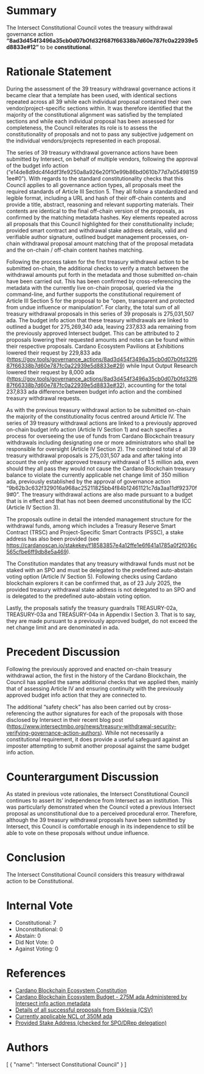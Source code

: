 
# Summary

The Intersect Constitutional Council votes the treasury withdrawal governance action **“8ad3d454f3496a35cb0d07b0fd32f687f66338b7d60e787fc0a22939e5d8833e#12”** to be **constitutional**.

# Rationale Statement

During the assessment of the 39 treasury withdrawal governance actions it became clear that a template has been used, with identical sections repeated across all 39 while each individual proposal contained their own vendor/project-specific sections within. It was therefore identified that the majority of the constitutional alignment was satisfied by the templated sections and while each individual proposal has been assessed for completeness, the Council reiterates its role is to assess the constitutionality of proposals and not to pass any subjective judgement on the individual vendors/projects represented in each proposal.

The series of 39 treasury withdrawal governance actions have been submitted by Intersect, on behalf of multiple vendors, following the approval of the budget info action (“e14de8d9dc4f4ddf3fe9250a8a926e20f10e99b86bd0610b77d7a054981591ee#0”). With regards to the standard constitutionality checks that this Council applies to all governance action types, all proposals meet the required standards of Article III Section 5. They all follow a standardized and legible format, including a URL and hash of their off-chain contents and provide a title, abstract, reasoning and relevant supporting materials. Their contents are identical to the final off-chain version of the proposals, as confirmed by the matching metadata hashes. Key elements repeated across all proposals that this Council highlighted for their constitutionality include; provided smart contract and withdrawal stake address details, valid and verifiable author signature, outlined budget management processes, on-chain withdrawal proposal amount matching that of the proposal metadata and the on-chain / off-chain content hashes matching.

Following the process taken for the first treasury withdrawal action to be submitted on-chain, the additional checks to verify a match between the withdrawal amounts put forth in the metadata and those submitted on-chain have been carried out. This has been confirmed by cross-referencing the metadata with the currently live on-chain proposal, queried via the command-line, and further supports the constitutional requirement of Article III Section 5 for the proposal to be “open, transparent and protected from undue influence or manipulation”. For clarity, the total sum of all treasury withdrawal proposals in this series of 39 proposals is 275,031,507 ada. The budget info action that these treasury withdrawals are linked to outlined a budget for 275,269,340 ada, leaving 237,833 ada remaining from the previously approved Intersect budget. This can be attributed to 2 proposals lowering their requested amounts and notes can be found within their respective proposals. Cardano Ecosystem Pavilions at Exhibitions lowered their request by 229,833 ada (https://gov.tools/governance_actions/8ad3d454f3496a35cb0d07b0fd32f687f66338b7d60e787fc0a22939e5d8833e#29) while Input Output Research lowered their request by 8,000 ada (https://gov.tools/governance_actions/8ad3d454f3496a35cb0d07b0fd32f687f66338b7d60e787fc0a22939e5d8833e#32), accounting for the total 237,833 ada difference between budget info action and the combined treasury withdrawal requests.

As with the previous treasury withdrawal action to be submitted on-chain the majority of the constitutionality focus centred around Article IV. The series of 39 treasury withdrawal actions are linked to a previously approved on-chain budget info action (Article IV Section 1) and each specifies a process for overseeing the use of funds from Cardano Blockchain treasury withdrawals including designating one or more administrators who shall be responsible for oversight (Article IV Section 2). The combined total of all 39 treasury withdrawal proposals is 275,031,507 ada and after taking into account the only other approved treasury withdrawal of 1.5 million ada, even should they all pass they would not cause the Cardano Blockchain treasury balance to violate the currently applicable net change limit of 350 million ada, previously established by the approval of governance action “9b62b3c632f329016a968ac25211825bb4f84b12461121c7da3aa11df92370f9#0”. The treasury withdrawal actions are also made pursuant to a budget that is in effect and that has not been deemed unconstitutional by the ICC (Article IV Section 3).

The proposals outline in detail the intended management structure for the withdrawal funds, among which includes a Treasury Reserve Smart Contract (TRSC) and Project-Specific Smart Contracts (PSSC), a stake address has also been provided (see https://cardanoscan.io/stakekey/f18583857e4a12ffe1e6f641a1785a0f2f036c565cfbe6ff9db8e5a469). 

The Constitution mandates that any treasury withdrawal funds must not be staked with an SPO and must be delegated to the predefined auto-abstain voting option (Article IV Section 5). Following checks using Cardano blockchain explorers it can be confirmed that, as of 23 July 2025, the provided treasury withdrawal stake address is not delegated to an SPO and is delegated to the predefined auto-abstain voting option.

Lastly, the proposals satisfy the treasury guardrails TREASURY-02a, TREASURY-03a and TREASURY-04a in Appendix I Section 3. That is to say, they are made pursuant to a previously approved budget, do not exceed the net change limit and are denominated in ada.

# Precedent Discussion

Following the previously approved and enacted on-chain treasury withdrawal action, the first in the history of the Cardano Blockchain, the Council has applied the same additional checks that we applied then, mainly that of assessing Article IV and ensuring continuity with the previously approved budget info action that they are connected to.

The additional “safety check” has also been carried out by cross-referencing the author signatures for each of the proposals with those disclosed by Intersect in their recent blog post (https://www.intersectmbo.org/news/treasury-withdrawal-security-verifying-governance-action-authors). While not necessarily a constitutional requirement, it does provide a useful safeguard against an imposter attempting to submit another proposal against the same budget info action.

# Counterargument Discussion

As stated in previous vote rationales, the Intersect Constitutional Council continues to assert its’ independence from Intersect as an institution. This was particularly demonstrated when the Council voted a previous Intersect proposal as unconstitutional due to a perceived procedural error. Therefore, although the 39 treasury withdrawal proposals have been submitted by Intersect, this Council is comfortable enough in its independence to still be able to vote on these proposals without undue influence.

# Conclusion

The Intersect Constitutional Council considers this treasury withdrawal action to be Constitutional.

# Internal Vote

- Constitutional: 7
- Unconstitutional: 0
- Abstain: 0
- Did Not Vote: 0
- Against Voting: 0

# References

- [Cardano Blockchain Ecosystem Constitution](ipfs://bafkreiazhhawe7sjwuthcfgl3mmv2swec7sukvclu3oli7qdyz4uhhuvmy)
- [Cardano Blockchain Ecosystem Budget - 275M ada Administered by Intersect info action metadata](ipfs://bafkreibeajhkes7bxjlkghkingcgltqcwazz2ya5oknveqwt5nont7tg6u)
- [Details of all successful proposals from Ekklesia (CSV)](ipfs://bafybeicwrop4q7xvnyjdd5drumbe56sqtm5lbe2ul3c262zt4hgguzdycm)
- [Currently applicable NCL of 350M ada](ipfs://bafkreiaqno22swabd3kcqt2awtgwaucdzaagacoemxwadm3exrchhnfite)
- [Provided Stake Address (checked for SPO/DRep delegation)](https://cardanoscan.io/stakekey/f18583857e4a12ffe1e6f641a1785a0f2f036c565cfbe6ff9db8e5a469)

# Authors

[
  {
    "name": "Intersect Constitutional Council"
  }
]

